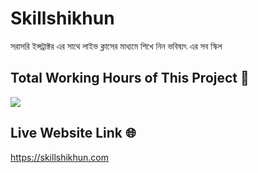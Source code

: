 # Skillshikhun

সরাসরি ইন্সট্রাক্টর এর সাথে লাইভ ক্লাসের মাধ্যমে শিখে নিন
ভবিষ্যৎ এর সব স্কিল

## Total Working Hours of This Project 🚀

<img src="https://wakatime.com/badge/user/5d261342-06a0-4615-9707-05a1926dc0b4/project/33b7d18c-cd0e-463c-bbb3-698a6447fbde.svg">

## Live Website Link 🌐

https://skillshikhun.com

